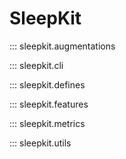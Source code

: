 # SleepKit

::: sleepkit.augmentations

::: sleepkit.cli

::: sleepkit.defines

::: sleepkit.features

::: sleepkit.metrics

::: sleepkit.utils
